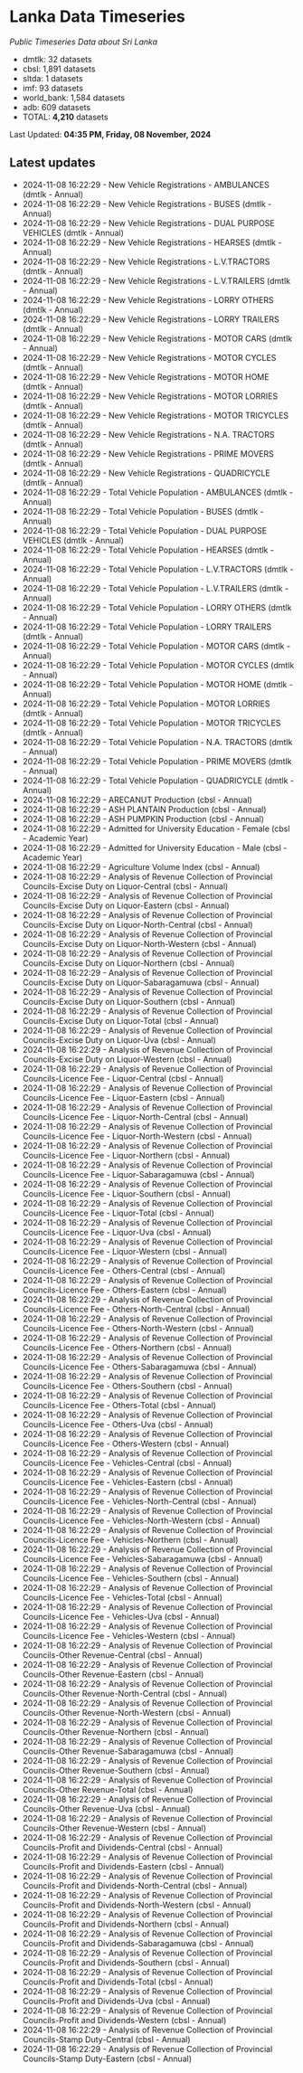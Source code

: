 # Lanka Data Timeseries
*Public Timeseries Data about Sri Lanka*

* dmtlk: 32 datasets
* cbsl: 1,891 datasets
* sltda: 1 datasets
* imf: 93 datasets
* world_bank: 1,584 datasets
* adb: 609 datasets
* TOTAL: **4,210** datasets

Last Updated: **04:35 PM, Friday, 08 November, 2024**

## Latest updates

* 2024-11-08 16:22:29 - New Vehicle Registrations - AMBULANCES (dmtlk - Annual)
* 2024-11-08 16:22:29 - New Vehicle Registrations - BUSES (dmtlk - Annual)
* 2024-11-08 16:22:29 - New Vehicle Registrations - DUAL PURPOSE VEHICLES (dmtlk - Annual)
* 2024-11-08 16:22:29 - New Vehicle Registrations - HEARSES (dmtlk - Annual)
* 2024-11-08 16:22:29 - New Vehicle Registrations - L.V.TRACTORS (dmtlk - Annual)
* 2024-11-08 16:22:29 - New Vehicle Registrations - L.V.TRAILERS (dmtlk - Annual)
* 2024-11-08 16:22:29 - New Vehicle Registrations - LORRY OTHERS (dmtlk - Annual)
* 2024-11-08 16:22:29 - New Vehicle Registrations - LORRY TRAILERS (dmtlk - Annual)
* 2024-11-08 16:22:29 - New Vehicle Registrations - MOTOR CARS (dmtlk - Annual)
* 2024-11-08 16:22:29 - New Vehicle Registrations - MOTOR CYCLES (dmtlk - Annual)
* 2024-11-08 16:22:29 - New Vehicle Registrations - MOTOR HOME (dmtlk - Annual)
* 2024-11-08 16:22:29 - New Vehicle Registrations - MOTOR LORRIES (dmtlk - Annual)
* 2024-11-08 16:22:29 - New Vehicle Registrations - MOTOR TRICYCLES (dmtlk - Annual)
* 2024-11-08 16:22:29 - New Vehicle Registrations - N.A. TRACTORS (dmtlk - Annual)
* 2024-11-08 16:22:29 - New Vehicle Registrations - PRIME MOVERS (dmtlk - Annual)
* 2024-11-08 16:22:29 - New Vehicle Registrations - QUADRICYCLE (dmtlk - Annual)
* 2024-11-08 16:22:29 - Total Vehicle Population - AMBULANCES (dmtlk - Annual)
* 2024-11-08 16:22:29 - Total Vehicle Population - BUSES (dmtlk - Annual)
* 2024-11-08 16:22:29 - Total Vehicle Population - DUAL PURPOSE VEHICLES (dmtlk - Annual)
* 2024-11-08 16:22:29 - Total Vehicle Population - HEARSES (dmtlk - Annual)
* 2024-11-08 16:22:29 - Total Vehicle Population - L.V.TRACTORS (dmtlk - Annual)
* 2024-11-08 16:22:29 - Total Vehicle Population - L.V.TRAILERS (dmtlk - Annual)
* 2024-11-08 16:22:29 - Total Vehicle Population - LORRY OTHERS (dmtlk - Annual)
* 2024-11-08 16:22:29 - Total Vehicle Population - LORRY TRAILERS (dmtlk - Annual)
* 2024-11-08 16:22:29 - Total Vehicle Population - MOTOR CARS (dmtlk - Annual)
* 2024-11-08 16:22:29 - Total Vehicle Population - MOTOR CYCLES (dmtlk - Annual)
* 2024-11-08 16:22:29 - Total Vehicle Population - MOTOR HOME (dmtlk - Annual)
* 2024-11-08 16:22:29 - Total Vehicle Population - MOTOR LORRIES (dmtlk - Annual)
* 2024-11-08 16:22:29 - Total Vehicle Population - MOTOR TRICYCLES (dmtlk - Annual)
* 2024-11-08 16:22:29 - Total Vehicle Population - N.A. TRACTORS (dmtlk - Annual)
* 2024-11-08 16:22:29 - Total Vehicle Population - PRIME MOVERS (dmtlk - Annual)
* 2024-11-08 16:22:29 - Total Vehicle Population - QUADRICYCLE (dmtlk - Annual)
* 2024-11-08 16:22:29 - ARECANUT Production (cbsl - Annual)
* 2024-11-08 16:22:29 - ASH PLANTAIN Production (cbsl - Annual)
* 2024-11-08 16:22:29 - ASH PUMPKIN Production (cbsl - Annual)
* 2024-11-08 16:22:29 - Admitted for University Education - Female (cbsl - Academic Year)
* 2024-11-08 16:22:29 - Admitted for University Education - Male (cbsl - Academic Year)
* 2024-11-08 16:22:29 - Agriculture Volume Index (cbsl - Annual)
* 2024-11-08 16:22:29 - Analysis of Revenue Collection of Provincial Councils-Excise Duty on Liquor-Central (cbsl - Annual)
* 2024-11-08 16:22:29 - Analysis of Revenue Collection of Provincial Councils-Excise Duty on Liquor-Eastern (cbsl - Annual)
* 2024-11-08 16:22:29 - Analysis of Revenue Collection of Provincial Councils-Excise Duty on Liquor-North-Central (cbsl - Annual)
* 2024-11-08 16:22:29 - Analysis of Revenue Collection of Provincial Councils-Excise Duty on Liquor-North-Western (cbsl - Annual)
* 2024-11-08 16:22:29 - Analysis of Revenue Collection of Provincial Councils-Excise Duty on Liquor-Northern (cbsl - Annual)
* 2024-11-08 16:22:29 - Analysis of Revenue Collection of Provincial Councils-Excise Duty on Liquor-Sabaragamuwa (cbsl - Annual)
* 2024-11-08 16:22:29 - Analysis of Revenue Collection of Provincial Councils-Excise Duty on Liquor-Southern (cbsl - Annual)
* 2024-11-08 16:22:29 - Analysis of Revenue Collection of Provincial Councils-Excise Duty on Liquor-Total (cbsl - Annual)
* 2024-11-08 16:22:29 - Analysis of Revenue Collection of Provincial Councils-Excise Duty on Liquor-Uva (cbsl - Annual)
* 2024-11-08 16:22:29 - Analysis of Revenue Collection of Provincial Councils-Excise Duty on Liquor-Western (cbsl - Annual)
* 2024-11-08 16:22:29 - Analysis of Revenue Collection of Provincial Councils-Licence Fee - Liquor-Central (cbsl - Annual)
* 2024-11-08 16:22:29 - Analysis of Revenue Collection of Provincial Councils-Licence Fee - Liquor-Eastern (cbsl - Annual)
* 2024-11-08 16:22:29 - Analysis of Revenue Collection of Provincial Councils-Licence Fee - Liquor-North-Central (cbsl - Annual)
* 2024-11-08 16:22:29 - Analysis of Revenue Collection of Provincial Councils-Licence Fee - Liquor-North-Western (cbsl - Annual)
* 2024-11-08 16:22:29 - Analysis of Revenue Collection of Provincial Councils-Licence Fee - Liquor-Northern (cbsl - Annual)
* 2024-11-08 16:22:29 - Analysis of Revenue Collection of Provincial Councils-Licence Fee - Liquor-Sabaragamuwa (cbsl - Annual)
* 2024-11-08 16:22:29 - Analysis of Revenue Collection of Provincial Councils-Licence Fee - Liquor-Southern (cbsl - Annual)
* 2024-11-08 16:22:29 - Analysis of Revenue Collection of Provincial Councils-Licence Fee - Liquor-Total (cbsl - Annual)
* 2024-11-08 16:22:29 - Analysis of Revenue Collection of Provincial Councils-Licence Fee - Liquor-Uva (cbsl - Annual)
* 2024-11-08 16:22:29 - Analysis of Revenue Collection of Provincial Councils-Licence Fee - Liquor-Western (cbsl - Annual)
* 2024-11-08 16:22:29 - Analysis of Revenue Collection of Provincial Councils-Licence Fee - Others-Central (cbsl - Annual)
* 2024-11-08 16:22:29 - Analysis of Revenue Collection of Provincial Councils-Licence Fee - Others-Eastern (cbsl - Annual)
* 2024-11-08 16:22:29 - Analysis of Revenue Collection of Provincial Councils-Licence Fee - Others-North-Central (cbsl - Annual)
* 2024-11-08 16:22:29 - Analysis of Revenue Collection of Provincial Councils-Licence Fee - Others-North-Western (cbsl - Annual)
* 2024-11-08 16:22:29 - Analysis of Revenue Collection of Provincial Councils-Licence Fee - Others-Northern (cbsl - Annual)
* 2024-11-08 16:22:29 - Analysis of Revenue Collection of Provincial Councils-Licence Fee - Others-Sabaragamuwa (cbsl - Annual)
* 2024-11-08 16:22:29 - Analysis of Revenue Collection of Provincial Councils-Licence Fee - Others-Southern (cbsl - Annual)
* 2024-11-08 16:22:29 - Analysis of Revenue Collection of Provincial Councils-Licence Fee - Others-Total (cbsl - Annual)
* 2024-11-08 16:22:29 - Analysis of Revenue Collection of Provincial Councils-Licence Fee - Others-Uva (cbsl - Annual)
* 2024-11-08 16:22:29 - Analysis of Revenue Collection of Provincial Councils-Licence Fee - Others-Western (cbsl - Annual)
* 2024-11-08 16:22:29 - Analysis of Revenue Collection of Provincial Councils-Licence Fee - Vehicles-Central (cbsl - Annual)
* 2024-11-08 16:22:29 - Analysis of Revenue Collection of Provincial Councils-Licence Fee - Vehicles-Eastern (cbsl - Annual)
* 2024-11-08 16:22:29 - Analysis of Revenue Collection of Provincial Councils-Licence Fee - Vehicles-North-Central (cbsl - Annual)
* 2024-11-08 16:22:29 - Analysis of Revenue Collection of Provincial Councils-Licence Fee - Vehicles-North-Western (cbsl - Annual)
* 2024-11-08 16:22:29 - Analysis of Revenue Collection of Provincial Councils-Licence Fee - Vehicles-Northern (cbsl - Annual)
* 2024-11-08 16:22:29 - Analysis of Revenue Collection of Provincial Councils-Licence Fee - Vehicles-Sabaragamuwa (cbsl - Annual)
* 2024-11-08 16:22:29 - Analysis of Revenue Collection of Provincial Councils-Licence Fee - Vehicles-Southern (cbsl - Annual)
* 2024-11-08 16:22:29 - Analysis of Revenue Collection of Provincial Councils-Licence Fee - Vehicles-Total (cbsl - Annual)
* 2024-11-08 16:22:29 - Analysis of Revenue Collection of Provincial Councils-Licence Fee - Vehicles-Uva (cbsl - Annual)
* 2024-11-08 16:22:29 - Analysis of Revenue Collection of Provincial Councils-Licence Fee - Vehicles-Western (cbsl - Annual)
* 2024-11-08 16:22:29 - Analysis of Revenue Collection of Provincial Councils-Other Revenue-Central (cbsl - Annual)
* 2024-11-08 16:22:29 - Analysis of Revenue Collection of Provincial Councils-Other Revenue-Eastern (cbsl - Annual)
* 2024-11-08 16:22:29 - Analysis of Revenue Collection of Provincial Councils-Other Revenue-North-Central (cbsl - Annual)
* 2024-11-08 16:22:29 - Analysis of Revenue Collection of Provincial Councils-Other Revenue-North-Western (cbsl - Annual)
* 2024-11-08 16:22:29 - Analysis of Revenue Collection of Provincial Councils-Other Revenue-Northern (cbsl - Annual)
* 2024-11-08 16:22:29 - Analysis of Revenue Collection of Provincial Councils-Other Revenue-Sabaragamuwa (cbsl - Annual)
* 2024-11-08 16:22:29 - Analysis of Revenue Collection of Provincial Councils-Other Revenue-Southern (cbsl - Annual)
* 2024-11-08 16:22:29 - Analysis of Revenue Collection of Provincial Councils-Other Revenue-Total (cbsl - Annual)
* 2024-11-08 16:22:29 - Analysis of Revenue Collection of Provincial Councils-Other Revenue-Uva (cbsl - Annual)
* 2024-11-08 16:22:29 - Analysis of Revenue Collection of Provincial Councils-Other Revenue-Western (cbsl - Annual)
* 2024-11-08 16:22:29 - Analysis of Revenue Collection of Provincial Councils-Profit and Dividends-Central (cbsl - Annual)
* 2024-11-08 16:22:29 - Analysis of Revenue Collection of Provincial Councils-Profit and Dividends-Eastern (cbsl - Annual)
* 2024-11-08 16:22:29 - Analysis of Revenue Collection of Provincial Councils-Profit and Dividends-North-Central (cbsl - Annual)
* 2024-11-08 16:22:29 - Analysis of Revenue Collection of Provincial Councils-Profit and Dividends-North-Western (cbsl - Annual)
* 2024-11-08 16:22:29 - Analysis of Revenue Collection of Provincial Councils-Profit and Dividends-Northern (cbsl - Annual)
* 2024-11-08 16:22:29 - Analysis of Revenue Collection of Provincial Councils-Profit and Dividends-Sabaragamuwa (cbsl - Annual)
* 2024-11-08 16:22:29 - Analysis of Revenue Collection of Provincial Councils-Profit and Dividends-Southern (cbsl - Annual)
* 2024-11-08 16:22:29 - Analysis of Revenue Collection of Provincial Councils-Profit and Dividends-Total (cbsl - Annual)
* 2024-11-08 16:22:29 - Analysis of Revenue Collection of Provincial Councils-Profit and Dividends-Uva (cbsl - Annual)
* 2024-11-08 16:22:29 - Analysis of Revenue Collection of Provincial Councils-Profit and Dividends-Western (cbsl - Annual)
* 2024-11-08 16:22:29 - Analysis of Revenue Collection of Provincial Councils-Stamp Duty-Central (cbsl - Annual)
* 2024-11-08 16:22:29 - Analysis of Revenue Collection of Provincial Councils-Stamp Duty-Eastern (cbsl - Annual)